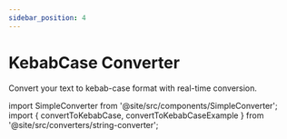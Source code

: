 ```yaml
---
sidebar_position: 4
---
```


# KebabCase Converter

Convert your text to kebab-case format with real-time conversion.

import SimpleConverter from '@site/src/components/SimpleConverter';
import { convertToKebabCase, convertToKebabCaseExample } from '@site/src/converters/string-converter';

<SimpleConverter
  conversion={convertToKebabCase}
  placeholder="Enter text to convert to kebab-case..."
  language="text"
  exampleInput={convertToKebabCaseExample.input}
  showPreview={true}
  previewMode="inline"
/>